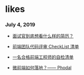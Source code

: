 # likes

### July 4, 2019 
- [面试官到底想看什么样的简历？](https://juejin.im/post/5d1d52aff265da1bb2774de0)
- [前端团队代码评审 CheckList 清单](https://juejin.im/post/5d1c6550518825330a3bfa01)
- [一名合格前端工程师的自检清单](https://zhuanlan.zhihu.com/p/64852496)

- [微前端如何落地？—— Phodal](https://juejin.im/post/5d1d8d426fb9a07efe2dda40)